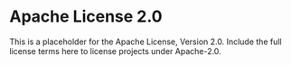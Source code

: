 # Apache License 2.0

This is a placeholder for the Apache License, Version 2.0.  Include the
full license terms here to license projects under Apache-2.0.
